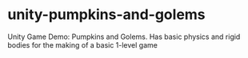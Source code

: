 # unity-pumpkins-and-golems
Unity Game Demo: Pumpkins and Golems. Has basic physics and rigid bodies for the making of a basic 1-level game
